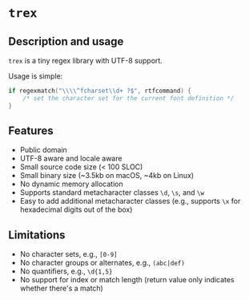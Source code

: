 # `trex`

## Description and usage
`trex` is a tiny regex library with UTF-8 support.

Usage is simple: 

````C
if regexmatch("\\\\^fcharset\\d+ ?$", rtfcommand) { 
    /* set the character set for the current font definition */ 
}
````

## Features
- Public domain
- UTF-8 aware and locale aware
- Small source code size (< 100 SLOC)
- Small binary size (~3.5kb on macOS, ~4kb on Linux)
- No dynamic memory allocation
- Supports standard metacharacter classes `\d`, `\s`, and `\w`
- Easy to add additional metacharacter classes (e.g., supports `\x` for hexadecimal digits out of the box)

## Limitations
- No character sets, e.g., `[0-9]`
- No character groups or alternates, e.g., `(abc|def)`
- No quantifiers, e.g., `\d{1,5}`
- No support for index or match length (return value only indicates whether there's a match)

